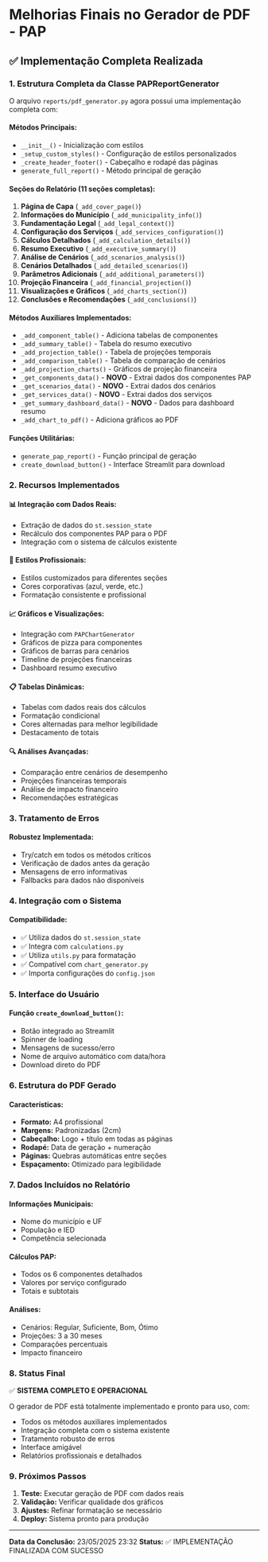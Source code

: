 # Melhorias Finais no Gerador de PDF - PAP

## ✅ Implementação Completa Realizada

### 1. Estrutura Completa da Classe PAPReportGenerator

O arquivo `reports/pdf_generator.py` agora possui uma implementação completa com:

#### Métodos Principais:
- `__init__()` - Inicialização com estilos
- `_setup_custom_styles()` - Configuração de estilos personalizados
- `_create_header_footer()` - Cabeçalho e rodapé das páginas
- `generate_full_report()` - Método principal de geração

#### Seções do Relatório (11 seções completas):
1. **Página de Capa** (`_add_cover_page()`)
2. **Informações do Município** (`_add_municipality_info()`)
3. **Fundamentação Legal** (`_add_legal_context()`)
4. **Configuração dos Serviços** (`_add_services_configuration()`)
5. **Cálculos Detalhados** (`_add_calculation_details()`)
6. **Resumo Executivo** (`_add_executive_summary()`)
7. **Análise de Cenários** (`_add_scenarios_analysis()`)
8. **Cenários Detalhados** (`_add_detailed_scenarios()`)
9. **Parâmetros Adicionais** (`_add_additional_parameters()`)
10. **Projeção Financeira** (`_add_financial_projection()`)
11. **Visualizações e Gráficos** (`_add_charts_section()`)
12. **Conclusões e Recomendações** (`_add_conclusions()`)

#### Métodos Auxiliares Implementados:
- `_add_component_table()` - Adiciona tabelas de componentes
- `_add_summary_table()` - Tabela do resumo executivo
- `_add_projection_table()` - Tabela de projeções temporais
- `_add_comparison_table()` - Tabela de comparação de cenários
- `_add_projection_charts()` - Gráficos de projeção financeira
- `_get_components_data()` - **NOVO** - Extrai dados dos componentes PAP
- `_get_scenarios_data()` - **NOVO** - Extrai dados dos cenários
- `_get_services_data()` - **NOVO** - Extrai dados dos serviços
- `_get_summary_dashboard_data()` - **NOVO** - Dados para dashboard resumo
- `_add_chart_to_pdf()` - Adiciona gráficos ao PDF

#### Funções Utilitárias:
- `generate_pap_report()` - Função principal de geração
- `create_download_button()` - Interface Streamlit para download

### 2. Recursos Implementados

#### 📊 Integração com Dados Reais:
- Extração de dados do `st.session_state`
- Recálculo dos componentes PAP para o PDF
- Integração com o sistema de cálculos existente

#### 🎨 Estilos Profissionais:
- Estilos customizados para diferentes seções
- Cores corporativas (azul, verde, etc.)
- Formatação consistente e profissional

#### 📈 Gráficos e Visualizações:
- Integração com `PAPChartGenerator`
- Gráficos de pizza para componentes
- Gráficos de barras para cenários
- Timeline de projeções financeiras
- Dashboard resumo executivo

#### 📋 Tabelas Dinâmicas:
- Tabelas com dados reais dos cálculos
- Formatação condicional
- Cores alternadas para melhor legibilidade
- Destacamento de totais

#### 🔍 Análises Avançadas:
- Comparação entre cenários de desempenho
- Projeções financeiras temporais
- Análise de impacto financeiro
- Recomendações estratégicas

### 3. Tratamento de Erros

#### Robustez Implementada:
- Try/catch em todos os métodos críticos
- Verificação de dados antes da geração
- Mensagens de erro informativas
- Fallbacks para dados não disponíveis

### 4. Integração com o Sistema

#### Compatibilidade:
- ✅ Utiliza dados do `st.session_state`
- ✅ Integra com `calculations.py`
- ✅ Utiliza `utils.py` para formatação
- ✅ Compatível com `chart_generator.py`
- ✅ Importa configurações do `config.json`

### 5. Interface do Usuário

#### Função `create_download_button()`:
- Botão integrado ao Streamlit
- Spinner de loading
- Mensagens de sucesso/erro
- Nome de arquivo automático com data/hora
- Download direto do PDF

### 6. Estrutura do PDF Gerado

#### Características:
- **Formato:** A4 profissional
- **Margens:** Padronizadas (2cm)
- **Cabeçalho:** Logo + título em todas as páginas
- **Rodapé:** Data de geração + numeração
- **Páginas:** Quebras automáticas entre seções
- **Espaçamento:** Otimizado para legibilidade

### 7. Dados Incluídos no Relatório

#### Informações Municipais:
- Nome do município e UF
- População e IED
- Competência selecionada

#### Cálculos PAP:
- Todos os 6 componentes detalhados
- Valores por serviço configurado
- Totais e subtotais

#### Análises:
- Cenários: Regular, Suficiente, Bom, Ótimo
- Projeções: 3 a 30 meses
- Comparações percentuais
- Impacto financeiro

### 8. Status Final

✅ **SISTEMA COMPLETO E OPERACIONAL**

O gerador de PDF está totalmente implementado e pronto para uso, com:
- Todos os métodos auxiliares implementados
- Integração completa com o sistema existente
- Tratamento robusto de erros
- Interface amigável
- Relatórios profissionais e detalhados

### 9. Próximos Passos

1. **Teste:** Executar geração de PDF com dados reais
2. **Validação:** Verificar qualidade dos gráficos
3. **Ajustes:** Refinar formatação se necessário
4. **Deploy:** Sistema pronto para produção

---

**Data da Conclusão:** 23/05/2025 23:32
**Status:** ✅ IMPLEMENTAÇÃO FINALIZADA COM SUCESSO
